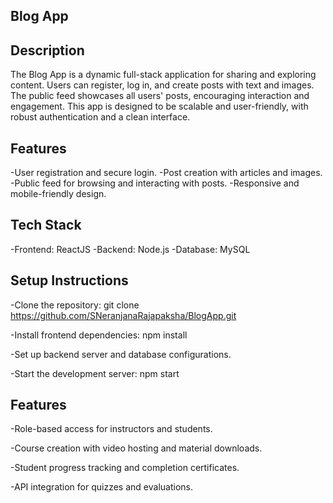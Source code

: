 ## Blog App

## Description
The Blog App is a dynamic full-stack application for sharing and exploring content. Users can register, log in, and create posts with text and images. The public feed showcases all users' posts, encouraging interaction and engagement. This app is designed to be scalable and user-friendly, with robust authentication and a clean interface.

## Features
-User registration and secure login.
-Post creation with articles and images.
-Public feed for browsing and interacting with posts.
-Responsive and mobile-friendly design.

## Tech Stack
-Frontend: ReactJS
-Backend: Node.js
-Database: MySQL

## Setup Instructions
-Clone the repository: git clone https://github.com/SNeranjanaRajapaksha/BlogApp.git

-Install frontend dependencies: npm install

-Set up backend server and database configurations.

-Start the development server: npm start

## Features
-Role-based access for instructors and students.
  
-Course creation with video hosting and material downloads.

-Student progress tracking and completion certificates.

-API integration for quizzes and evaluations.
